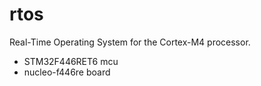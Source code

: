 # rtos
Real-Time Operating System for the Cortex-M4 processor.
- STM32F446RET6 mcu
- nucleo-f446re board
